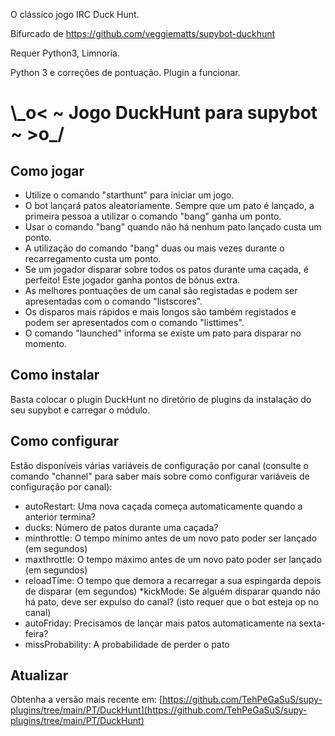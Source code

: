 O clássico jogo IRC Duck Hunt.

Bifurcado de https://github.com/veggiematts/supybot-duckhunt

Requer Python3, Limnoria.

Python 3 e correções de pontuação. Plugin a funcionar.

\\\_o< ~ Jogo DuckHunt para supybot ~ >o_/
=======================================

Como jogar
-----------
* Utilize o comando "starthunt" para iniciar um jogo. 
* O bot lançará patos aleatoriamente. Sempre que um pato é lançado, a primeira pessoa a utilizar o comando "bang" ganha um ponto. 
* Usar o comando "bang" quando não há nenhum pato lançado custa um ponto. 
* A utilização do comando "bang" duas ou mais vezes durante o recarregamento custa um ponto. 
* Se um jogador disparar sobre todos os patos durante uma caçada, é perfeito! Este jogador ganha pontos de bónus extra. 
* As melhores pontuações de um canal são registadas e podem ser apresentadas com o comando "listscores". 
* Os disparos mais rápidos e mais longos são também registados e podem ser apresentados com o comando "listtimes". 
* O comando "launched" informa se existe um pato para disparar no momento.

Como instalar
--------------
Basta colocar o plugin DuckHunt no diretório de plugins da instalação do seu supybot e carregar o módulo.

Como configurar
----------------
Estão disponíveis várias variáveis ​​de configuração por canal (consulte o comando "channel" para saber mais sobre como configurar variáveis ​​de configuração por canal):
* autoRestart: Uma nova caçada começa automaticamente quando a anterior termina? 
* ducks: Número de patos durante uma caçada? 
* minthrottle: O tempo mínimo antes de um novo pato poder ser lançado (em segundos)
* maxthrottle: O tempo máximo antes de um novo pato poder ser lançado (em segundos)
* reloadTime: O tempo que demora a recarregar a sua espingarda depois de disparar (em segundos)
*kickMode: Se alguém disparar quando não há pato, deve ser expulso do canal? (isto requer que o bot esteja op no canal)
* autoFriday: Precisamos de lançar mais patos automaticamente na sexta-feira? 
* missProbability: A probabilidade de perder o pato

Atualizar
------
Obtenha a versão mais recente em: [https://github.com/TehPeGaSuS/supy-plugins/tree/main/PT/DuckHunt](https://github.com/TehPeGaSuS/supy-plugins/tree/main/PT/DuckHunt)
